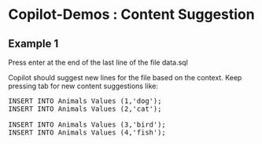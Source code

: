 # Copilot-Demos : Content Suggestion
## Example 1

Press enter at the end of the last line of the file data.sql

Copilot should suggest new lines for the file based on the context. Keep pressing tab for new content suggestions like:

<pre>
INSERT INTO Animals Values (1,'dog');
INSERT INTO Animals Values (2,'cat');

INSERT INTO Animals Values (3,'bird');
INSERT INTO Animals Values (4,'fish');
</pre>